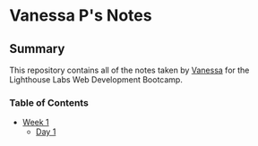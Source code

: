 # Vanessa P's Notes

## Summary

This repository contains all of the notes taken by [Vanessa](https://github.com/vanessalinda) for the Lighthouse Labs Web Development Bootcamp.

### Table of Contents

- [Week 1](/Week_1)
  - [Day 1](/Week_1/Day_1)
